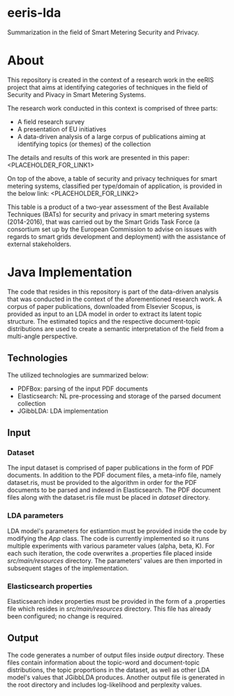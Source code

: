 # eeris-lda
Summarization in the field of Smart Metering Security and Privacy.

# About
This repository is created in the context of a research work in the eeRIS project that aims at identifying categories of techniques in the field of Security and Pivacy in Smart Metering Systems.

The research work conducted in this context is comprised of three parts:
- A field research survey
- A presentation of EU initiatives
- A data-driven analysis of a large corpus of publications aiming at identifying topics (or themes) of the collection

The details and results of this work are presented in this paper:
<PLACEHOLDER_FOR_LINK1>

On top of the above, a table of security and privacy techniques for smart metering systems, classified per type/domain of application, is provided in the below link:
<PLACEHOLDER_FOR_LINK2>

This table is a product of a two-year assessment of the Best Available Techniques (BATs) for security and privacy in smart metering systems (2014-2016), that was carried out by the Smart Grids Task Force (a consortium set up by the European Commission to advise on issues with regards to smart grids development and deployment) with the assistance of external stakeholders.

# Java Implementation
The code that resides in this repository is part of the data-driven analysis that was conducted in the context of the aforementioned research work. A corpus of paper publications, downloaded from Elsevier Scopus, is provided as input to an LDA model in order to extract its latent topic structure. The estimated topics and the respective document-topic distributions are used to create a semantic interpretation of the field from a multi-angle perspective.

## Technologies
The utilized technologies are summarized below:
- PDFBox: parsing of the input PDF documents
- Elasticsearch: NL pre-processing and storage of the parsed document collection
- JGibbLDA: LDA implementation

## Input

### Dataset
The input dataset is comprised of paper publications in the form of PDF documents. In addition to the PDF document files, a meta-info file, namely dataset.ris, must be provided to the algorithm in order for the PDF documents to be parsed and indexed in Elasticsearch. The PDF document files along with the dataset.ris file must be placed in *dataset* directory.

### LDA parameters
LDA model's parameters for estiamtion must be provided inside the code by modifying the *App* class. The code is currently implemented so it runs multiple experiments with various parameter values (alpha, beta, K). For each such iteration, the code overwrites a .properties file placed inside *src/main/resources* directory. The parameters' values are then imported in subsequent stages of the implementation.

### Elasticsearch properties
Elasticsearch index properties must be provided in the form of a .properties file which resides in *src/main/resources* directory. This file has already been configured; no change is required.

## Output
The code generates a number of output files inside *output* directory. These files contain information about the topic-word and document-topic distributions, the topic proportions in the dataset, as well as other LDA model's values that JGibbLDA produces. Another output file is generated in the root directory and includes log-likelihood and perplexity values.
